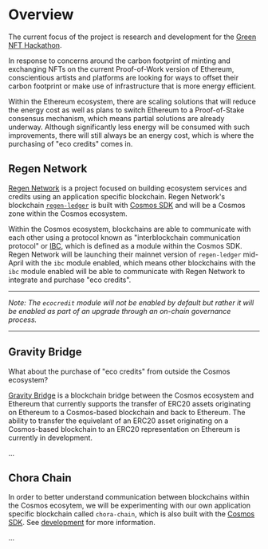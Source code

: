 # Overview

The current focus of the project is research and development for the [Green NFT Hackathon](https://gitcoin.co/hackathon/green-nft/onboard).

In response to concerns around the carbon footprint of minting and exchanging NFTs on the current Proof-of-Work version of Ethereum, conscientious artists and platforms are looking for ways to offset their carbon footprint or make use of infrastructure that is more energy efficient.

Within the Ethereum ecosystem, there are scaling solutions that will reduce the energy cost as well as plans to switch Ethereum to a Proof-of-Stake consensus mechanism, which means partial solutions are already underway. Although significantly less energy will be consumed with such improvements, there will still always be an energy cost, which is where the purchasing of "eco credits" comes in.

## Regen Network

[Regen Network](https://www.regen.network/) is a project focused on building ecosystem services and credits using an application specific blockchain. Regen Network's blockchain [`regen-ledger`](https://github.com/regen-network/regen-ledger) is built with [Cosmos SDK](https://github.com/cosmos/cosmos-sdk) and will be a Cosmos zone within the Cosmos ecosystem.

Within the Cosmos ecosystem, blockchains are able to communicate with each other using a protocol known as "interblockchain communication protocol" or [IBC](https://github.com/cosmos/ibc-go), which is defined as a module within the Cosmos SDK. Regen Network will be launching their mainnet version of `regen-ledger` mid-April with the `ibc` module enabled, which means other blockchains with the `ibc` module enabled will be able to communicate with Regen Network to integrate and purchase "eco credits".

---

*Note: The `ecocredit` module will not be enabled by default but rather it will be enabled as part of an upgrade through an on-chain governance process.*

---

## Gravity Bridge

What about the purchase of "eco credits" from outside the Cosmos ecosystem?

[Gravity Bridge](https://github.com/cosmos/gravity-bridge) is a blockchain bridge between the Cosmos ecosystem and Ethereum that currently supports the transfer of ERC20 assets originating on Ethereum to a Cosmos-based blockchain and back to Ethereum. The ability to transfer the equivelant of an ERC20 asset originating on a Cosmos-based blockchain to an ERC20 representation on Ethereum is currently in development.

...

## Chora Chain

In order to better understand communication between blockchains within the Cosmos ecosytem, we will be experimenting with our own application specific blockchain called `chora-chain`, which is also built with the [Cosmos SDK](https://github.com/cosmos/cosmos-sdk). See [development](/development) for more information.

...
